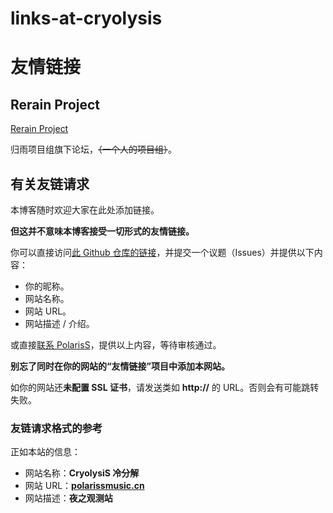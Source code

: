# links-at-cryolysis

# 友情链接

## Rerain Project

[Rerain Project](http://rerain.yeij.top)

归雨项目组旗下论坛，~~（一个人的项目组）~~。

## 有关友链请求

本博客随时欢迎大家在此处添加链接。

**但这并不意味本博客接受一切形式的友情链接。**

你可以直接访问[此 Github 仓库的链接](https://github.com/PolarisSdesu/links-at-cryolysis)，并提交一个议题（Issues）并提供以下内容：
- 你的昵称。
- 网站名称。
- 网站 URL。
- 网站描述 / 介绍。

或直接[联系 PolarisS](mailto:polarissdesu@outlook.com)，提供以上内容，等待审核通过。

**别忘了同时在你的网站的“友情链接”项目中添加本网站。**

如你的网站还**未配置 SSL 证书**，请发送类如 **http://** 的 URL。否则会有可能跳转失败。

### 友链请求格式的参考

正如本站的信息：

- 网站名称：**CryolysiS 冷分解**
- 网站 URL：[**polarissmusic.cn**](https://polarissmusic.cn)
- 网站描述：**夜之观测站**

